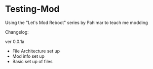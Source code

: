 Testing-Mod
===========

Using the "Let's Mod Reboot" series by Pahimar to teach me modding

Changelog:

ver 0.0.1a
- File Architecture set up
- Mod info set up
- Basic set up of files
